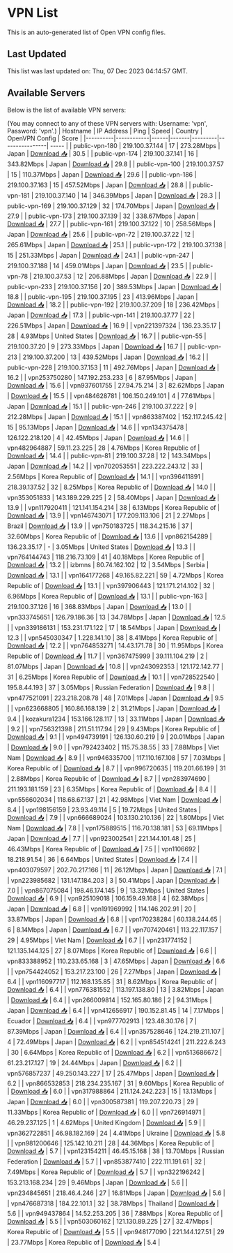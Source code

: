 # VPN List

This is an auto-generated list of Open VPN config files.

## Last Updated

This list was last updated on: Thu, 07 Dec 2023 04:14:57 GMT.

## Available Servers

Below is the list of available VPN servers:

(You may connect to any of these VPN servers with: Username: 'vpn', Password: 'vpn'.)
| Hostname | IP Address | Ping | Speed | Country | OpenVPN Config | Score |
|----------|------------|------|-------|---------|----------------| ----- |
| public-vpn-180 | 219.100.37.144 | 17 | 273.28Mbps | Japan | [Download 📥](./configs/server_0_JP.ovpn) | 30.5 |
| public-vpn-174 | 219.100.37.141 | 16 | 343.82Mbps | Japan | [Download 📥](./configs/server_1_JP.ovpn) | 29.8 |
| public-vpn-100 | 219.100.37.57 | 15 | 110.37Mbps | Japan | [Download 📥](./configs/server_2_JP.ovpn) | 29.6 |
| public-vpn-186 | 219.100.37.163 | 15 | 457.52Mbps | Japan | [Download 📥](./configs/server_3_JP.ovpn) | 28.8 |
| public-vpn-181 | 219.100.37.140 | 14 | 346.39Mbps | Japan | [Download 📥](./configs/server_4_JP.ovpn) | 28.3 |
| public-vpn-169 | 219.100.37.129 | 32 | 174.70Mbps | Japan | [Download 📥](./configs/server_5_JP.ovpn) | 27.9 |
| public-vpn-173 | 219.100.37.139 | 32 | 338.67Mbps | Japan | [Download 📥](./configs/server_6_JP.ovpn) | 27.7 |
| public-vpn-161 | 219.100.37.122 | 10 | 258.56Mbps | Japan | [Download 📥](./configs/server_7_JP.ovpn) | 25.6 |
| public-vpn-72 | 219.100.37.22 | 12 | 265.61Mbps | Japan | [Download 📥](./configs/server_8_JP.ovpn) | 25.1 |
| public-vpn-172 | 219.100.37.138 | 15 | 251.33Mbps | Japan | [Download 📥](./configs/server_9_JP.ovpn) | 24.1 |
| public-vpn-247 | 219.100.37.188 | 14 | 459.01Mbps | Japan | [Download 📥](./configs/server_10_JP.ovpn) | 23.5 |
| public-vpn-78 | 219.100.37.53 | 12 | 206.88Mbps | Japan | [Download 📥](./configs/server_11_JP.ovpn) | 22.9 |
| public-vpn-233 | 219.100.37.156 | 20 | 389.53Mbps | Japan | [Download 📥](./configs/server_12_JP.ovpn) | 18.8 |
| public-vpn-195 | 219.100.37.195 | 23 | 413.96Mbps | Japan | [Download 📥](./configs/server_13_JP.ovpn) | 18.2 |
| public-vpn-192 | 219.100.37.209 | 18 | 236.42Mbps | Japan | [Download 📥](./configs/server_14_JP.ovpn) | 17.3 |
| public-vpn-141 | 219.100.37.77 | 22 | 226.51Mbps | Japan | [Download 📥](./configs/server_15_JP.ovpn) | 16.9 |
| vpn221397324 | 136.23.35.17 | 28 | 4.93Mbps | United States | [Download 📥](./configs/server_16_US.ovpn) | 16.7 |
| public-vpn-55 | 219.100.37.20 | 9 | 273.33Mbps | Japan | [Download 📥](./configs/server_17_JP.ovpn) | 16.7 |
| public-vpn-213 | 219.100.37.200 | 13 | 439.52Mbps | Japan | [Download 📥](./configs/server_18_JP.ovpn) | 16.2 |
| public-vpn-228 | 219.100.37.153 | 11 | 492.76Mbps | Japan | [Download 📥](./configs/server_19_JP.ovpn) | 16.2 |
| vpn253750280 | 147.192.253.233 | 6 | 87.95Mbps | Japan | [Download 📥](./configs/server_20_JP.ovpn) | 15.6 |
| vpn937601755 | 27.94.75.214 | 3 | 82.62Mbps | Japan | [Download 📥](./configs/server_21_JP.ovpn) | 15.5 |
| vpn484628781 | 106.150.249.101 | 4 | 77.61Mbps | Japan | [Download 📥](./configs/server_22_JP.ovpn) | 15.1 |
| public-vpn-246 | 219.100.37.222 | 9 | 212.28Mbps | Japan | [Download 📥](./configs/server_23_JP.ovpn) | 15.1 |
| vpn863387402 | 152.117.245.42 | 15 | 95.13Mbps | Japan | [Download 📥](./configs/server_24_JP.ovpn) | 14.6 |
| vpn134375478 | 126.122.218.120 | 4 | 42.45Mbps | Japan | [Download 📥](./configs/server_25_JP.ovpn) | 14.6 |
| vpn482964887 | 59.11.23.225 | 28 | 4.76Mbps | Korea Republic of | [Download 📥](./configs/server_26_KR.ovpn) | 14.4 |
| public-vpn-81 | 219.100.37.28 | 12 | 143.34Mbps | Japan | [Download 📥](./configs/server_27_JP.ovpn) | 14.2 |
| vpn702053551 | 223.222.243.12 | 33 | 2.56Mbps | Korea Republic of | [Download 📥](./configs/server_28_KR.ovpn) | 14.1 |
| vpn396411891 | 218.39.137.52 | 32 | 8.25Mbps | Korea Republic of | [Download 📥](./configs/server_29_KR.ovpn) | 14.0 |
| vpn353051833 | 143.189.229.225 | 2 | 58.40Mbps | Japan | [Download 📥](./configs/server_30_JP.ovpn) | 13.9 |
| vpn117920411 | 121.141.154.214 | 38 | 6.13Mbps | Korea Republic of | [Download 📥](./configs/server_31_KR.ovpn) | 13.9 |
| vpn146743071 | 177.209.113.106 | 21 | 2.27Mbps | Brazil | [Download 📥](./configs/server_32_BR.ovpn) | 13.9 |
| vpn750183725 | 118.34.215.16 | 37 | 32.60Mbps | Korea Republic of | [Download 📥](./configs/server_33_KR.ovpn) | 13.6 |
| vpn862154289 | 136.23.35.17 | - | 3.05Mbps | United States | [Download 📥](./configs/server_34_US.ovpn) | 13.3 |
| vpn764144743 | 118.216.73.109 | 41 | 40.18Mbps | Korea Republic of | [Download 📥](./configs/server_35_KR.ovpn) | 13.2 |
| izbmns | 80.74.162.102 | 12 | 3.54Mbps | Serbia | [Download 📥](./configs/server_36_RS.ovpn) | 13.1 |
| vpn164177268 | 49.165.82.221 | 59 | 4.72Mbps | Korea Republic of | [Download 📥](./configs/server_37_KR.ovpn) | 13.1 |
| vpn397906443 | 121.171.214.102 | 32 | 6.96Mbps | Korea Republic of | [Download 📥](./configs/server_38_KR.ovpn) | 13.1 |
| public-vpn-163 | 219.100.37.126 | 16 | 368.83Mbps | Japan | [Download 📥](./configs/server_39_JP.ovpn) | 13.0 |
| vpn333745651 | 126.79.186.36 | 13 | 34.78Mbps | Japan | [Download 📥](./configs/server_40_JP.ovpn) | 12.5 |
| vpn339186131 | 153.231.171.122 | 17 | 18.54Mbps | Japan | [Download 📥](./configs/server_41_JP.ovpn) | 12.3 |
| vpn545030347 | 1.228.141.10 | 38 | 8.41Mbps | Korea Republic of | [Download 📥](./configs/server_42_KR.ovpn) | 12.2 |
| vpn764853271 | 14.43.171.78 | 30 | 11.95Mbps | Korea Republic of | [Download 📥](./configs/server_43_KR.ovpn) | 11.7 |
| vpn367475999 | 39.111.104.219 | 2 | 81.07Mbps | Japan | [Download 📥](./configs/server_44_JP.ovpn) | 10.8 |
| vpn243092353 | 121.172.142.77 | 31 | 6.25Mbps | Korea Republic of | [Download 📥](./configs/server_45_KR.ovpn) | 10.1 |
| vpn728522540 | 195.8.44.193 | 37 | 3.05Mbps | Russian Federation | [Download 📥](./configs/server_46_RU.ovpn) | 9.8 |
| vpn477521091 | 223.218.208.78 | 48 | 7.01Mbps | Japan | [Download 📥](./configs/server_47_JP.ovpn) | 9.5 |
| vpn623668805 | 160.86.168.139 | 2 | 31.21Mbps | Japan | [Download 📥](./configs/server_48_JP.ovpn) | 9.4 |
| kozakura1234 | 153.166.128.117 | 13 | 33.11Mbps | Japan | [Download 📥](./configs/server_49_JP.ovpn) | 9.2 |
| vpn756321398 | 211.51.117.94 | 29 | 9.43Mbps | Korea Republic of | [Download 📥](./configs/server_50_KR.ovpn) | 9.1 |
| vpn494739191 | 126.130.60.219 | 9 | 20.01Mbps | Japan | [Download 📥](./configs/server_51_JP.ovpn) | 9.0 |
| vpn792423402 | 115.75.38.55 | 33 | 7.88Mbps | Viet Nam | [Download 📥](./configs/server_52_VN.ovpn) | 8.9 |
| vpn946335700 | 117.110.167.108 | 57 | 7.03Mbps | Korea Republic of | [Download 📥](./configs/server_53_KR.ovpn) | 8.7 |
| vpn996720635 | 119.201.66.199 | 31 | 2.88Mbps | Korea Republic of | [Download 📥](./configs/server_54_KR.ovpn) | 8.7 |
| vpn283974690 | 211.193.181.159 | 23 | 6.35Mbps | Korea Republic of | [Download 📥](./configs/server_55_KR.ovpn) | 8.4 |
| vpn556602034 | 118.68.67.137 | 21 | 42.98Mbps | Viet Nam | [Download 📥](./configs/server_56_VN.ovpn) | 8.4 |
| vpn198156159 | 23.93.49.114 | 5 | 19.72Mbps | United States | [Download 📥](./configs/server_57_US.ovpn) | 7.9 |
| vpn666689024 | 103.130.210.136 | 22 | 1.80Mbps | Viet Nam | [Download 📥](./configs/server_58_VN.ovpn) | 7.8 |
| vpn175889515 | 116.70.138.181 | 53 | 69.11Mbps | Japan | [Download 📥](./configs/server_59_JP.ovpn) | 7.7 |
| vpn923002541 | 221.144.101.48 | 25 | 46.43Mbps | Korea Republic of | [Download 📥](./configs/server_60_KR.ovpn) | 7.5 |
| vpn1106692 | 18.218.91.54 | 36 | 6.64Mbps | United States | [Download 📥](./configs/server_61_US.ovpn) | 7.4 |
| vpn403079597 | 202.70.217.166 | 11 | 26.12Mbps | Japan | [Download 📥](./configs/server_62_JP.ovpn) | 7.1 |
| vpn223985682 | 131.147.184.203 | 3 | 50.41Mbps | Japan | [Download 📥](./configs/server_63_JP.ovpn) | 7.0 |
| vpn867075084 | 198.46.174.145 | 9 | 13.32Mbps | United States | [Download 📥](./configs/server_64_US.ovpn) | 6.9 |
| vpn925109018 | 106.159.49.168 | 4 | 62.38Mbps | Japan | [Download 📥](./configs/server_65_JP.ovpn) | 6.8 |
| vpn191969992 | 114.146.202.91 | 20 | 33.87Mbps | Japan | [Download 📥](./configs/server_66_JP.ovpn) | 6.8 |
| vpn170238284 | 60.138.244.65 | 6 | 8.14Mbps | Japan | [Download 📥](./configs/server_67_JP.ovpn) | 6.7 |
| vpn707420461 | 113.22.117.157 | 29 | 4.95Mbps | Viet Nam | [Download 📥](./configs/server_68_VN.ovpn) | 6.7 |
| vpn231774152 | 121.135.144.125 | 27 | 8.07Mbps | Korea Republic of | [Download 📥](./configs/server_69_KR.ovpn) | 6.6 |
| vpn833388952 | 110.233.65.168 | 3 | 47.65Mbps | Japan | [Download 📥](./configs/server_70_JP.ovpn) | 6.6 |
| vpn754424052 | 153.217.23.100 | 26 | 7.27Mbps | Japan | [Download 📥](./configs/server_71_JP.ovpn) | 6.4 |
| vpn116097717 | 112.168.135.85 | 31 | 8.62Mbps | Korea Republic of | [Download 📥](./configs/server_72_KR.ovpn) | 6.4 |
| vpn776381552 | 113.197.138.80 | 13 | 3.82Mbps | Japan | [Download 📥](./configs/server_73_JP.ovpn) | 6.4 |
| vpn266009814 | 152.165.80.186 | 2 | 94.31Mbps | Japan | [Download 📥](./configs/server_74_JP.ovpn) | 6.4 |
| vpn412656917 | 190.152.81.45 | 14 | 7.17Mbps | Ecuador | [Download 📥](./configs/server_75_EC.ovpn) | 6.4 |
| vpn977702913 | 123.48.30.176 | 7 | 87.39Mbps | Japan | [Download 📥](./configs/server_76_JP.ovpn) | 6.4 |
| vpn357528646 | 124.219.211.107 | 4 | 72.49Mbps | Japan | [Download 📥](./configs/server_77_JP.ovpn) | 6.2 |
| vpn854514241 | 211.222.6.243 | 30 | 6.64Mbps | Korea Republic of | [Download 📥](./configs/server_78_KR.ovpn) | 6.2 |
| vpn513686672 | 61.23.217.127 | 19 | 24.44Mbps | Japan | [Download 📥](./configs/server_79_JP.ovpn) | 6.2 |
| vpn576857237 | 49.250.143.227 | 17 | 25.47Mbps | Japan | [Download 📥](./configs/server_80_JP.ovpn) | 6.2 |
| vpn866532853 | 218.234.235.167 | 31 | 9.60Mbps | Korea Republic of | [Download 📥](./configs/server_81_KR.ovpn) | 6.0 |
| vpn317988864 | 211.124.242.223 | 15 | 13.13Mbps | Japan | [Download 📥](./configs/server_82_JP.ovpn) | 6.0 |
| vpn300587381 | 119.207.220.73 | 29 | 11.33Mbps | Korea Republic of | [Download 📥](./configs/server_83_KR.ovpn) | 6.0 |
| vpn726914971 | 46.29.237.125 | 1 | 4.62Mbps | United Kingdom | [Download 📥](./configs/server_84_GB.ovpn) | 5.9 |
| vpn362722851 | 46.98.182.169 | 24 | 4.41Mbps | Ukraine | [Download 📥](./configs/server_85_UA.ovpn) | 5.8 |
| vpn981200646 | 125.142.10.211 | 28 | 44.36Mbps | Korea Republic of | [Download 📥](./configs/server_86_KR.ovpn) | 5.7 |
| vpn123154211 | 46.45.15.168 | 38 | 13.70Mbps | Russian Federation | [Download 📥](./configs/server_87_RU.ovpn) | 5.7 |
| vpn853877410 | 222.111.191.61 | 32 | 7.49Mbps | Korea Republic of | [Download 📥](./configs/server_88_KR.ovpn) | 5.7 |
| vpn322196242 | 153.213.168.234 | 29 | 9.46Mbps | Japan | [Download 📥](./configs/server_89_JP.ovpn) | 5.6 |
| vpn234845651 | 218.46.4.246 | 27 | 16.81Mbps | Japan | [Download 📥](./configs/server_90_JP.ovpn) | 5.6 |
| vpn476687318 | 184.22.101.1 | 32 | 38.78Mbps | Thailand | [Download 📥](./configs/server_91_TH.ovpn) | 5.6 |
| vpn949437864 | 14.52.253.205 | 36 | 7.88Mbps | Korea Republic of | [Download 📥](./configs/server_92_KR.ovpn) | 5.5 |
| vpn503060162 | 121.130.89.225 | 27 | 32.47Mbps | Korea Republic of | [Download 📥](./configs/server_93_KR.ovpn) | 5.5 |
| vpn948177090 | 221.144.127.51 | 29 | 23.77Mbps | Korea Republic of | [Download 📥](./configs/server_94_KR.ovpn) | 5.4 |
